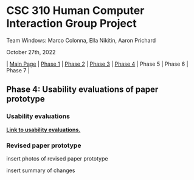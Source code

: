# CSC 310 Human Computer Interaction Group Project

Team Windows: Marco Colonna, Ella Nikitin, Aaron Prichard

October 27th, 2022

| [Main Page](https://github.com/marco-colonna/csc-310-project) | [Phase 1](https://github.com/marco-colonna/csc-310-project/blob/main/phase1.md) | [Phase 2](https://github.com/marco-colonna/csc-310-project/blob/main/phase2.md) | [Phase 3](https://github.com/marco-colonna/csc-310-project/blob/main/phase3.md) | [Phase 4](https://github.com/marco-colonna/csc-310-project/blob/main/phase4.md) | Phase 5 | Phase 6 | Phase 7 |

## Phase 4: Usability evaluations of paper prototype

### Usability evaluations

[**Link to usability evaluations.**](https://github.com/marco-colonna/csc-310-project/tree/main/Usability%20Evaluations)

### Revised paper prototype

insert photos of revised paper prototype

insert summary of changes
